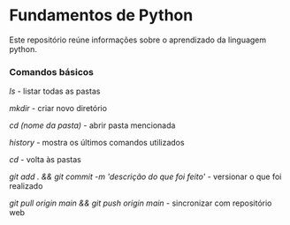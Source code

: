 # Fundamentos de Python

Este repositório reúne informações sobre o aprendizado da linguagem python.


### Comandos básicos 

_ls_ - listar todas as pastas

_mkdir_ - criar novo diretório

_cd (nome da pasta)_ - abrir pasta mencionada

_history_ - mostra os últimos comandos utilizados

_cd_ - volta às pastas


_git add . && git commit -m 'descrição do que foi feito'_ - versionar o que foi realizado

_git pull origin main && git push origin main_ - sincronizar com repositório web

